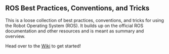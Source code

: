 ## ROS Best Practices, Conventions, and Tricks

This is a loose collection of best practices, conventions, and tricks for using the Robot Operating System (ROS). It builds up on the official ROS documentation and other resources and is meant as summary and overview.

Head over to the [Wiki](https://github.com/leggedrobotics/ros_best_practices/wiki) to get started!
